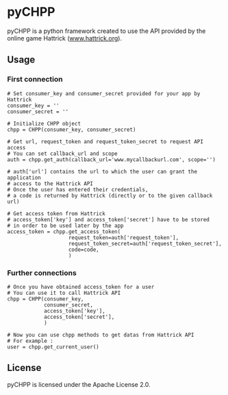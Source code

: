 # pyCHPP
pyCHPP is a python framework created to use the API provided by the online game Hattrick (www.hattrick.org).

## Usage

### First connection
    # Set consumer_key and consumer_secret provided for your app by Hattrick
    consumer_key = ''
    consumer_secret = ''
    
    # Initialize CHPP object
    chpp = CHPP(consumer_key, consumer_secret)
    
    # Get url, request_token and request_token_secret to request API access
    # You can set callback_url and scope
    auth = chpp.get_auth(callback_url='www.mycallbackurl.com', scope='')
    
    # auth['url'] contains the url to which the user can grant the application
    # access to the Hattrick API
    # Once the user has entered their credentials,
    # a code is returned by Hattrick (directly or to the given callback url)
    
    # Get access token from Hattrick
    # access_token['key'] and access_token['secret'] have to be stored
    # in order to be used later by the app
    access_token = chpp.get_access_token(
                        request_token=auth['request_token'],
                        request_token_secret=auth['request_token_secret'],
                        code=code,
                        )

### Further connections
    # Once you have obtained access_token for a user
    # You can use it to call Hattrick API
    chpp = CHPP(consumer_key,
                consumer_secret,
                access_token['key'],
                access_token['secret'],
                )
    
    # Now you can use chpp methods to get datas from Hattrick API
    # For example :
    user = chpp.get_current_user()

## License

pyCHPP is licensed under the Apache License 2.0.